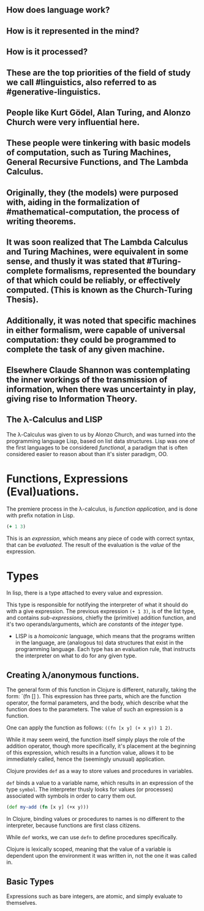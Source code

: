 ## How does language work?
## How is it represented in the mind?
## How is it processed?
## These are the top priorities of the field of study we call #linguistics, also referred to as #generative-linguistics.
## People like Kurt Gödel, Alan Turing, and Alonzo Church were very influential here.
## These people were tinkering with basic models of computation, such as Turing Machines, General Recursive Functions, and The Lambda Calculus.
## Originally, they (the models) were purposed with, aiding in the formalization of #mathematical-computation, the process of writing theorems.
## It was soon realized that The Lambda Calculus and Turing Machines, were equivalent in some sense, and thusly it was stated that #Turing-complete formalisms, represented the boundary of that which could be reliably, or effectively computed. (This is known as the Church-Turing Thesis). 
## Additionally, it was noted that specific machines in either formalism, were capable of universal computation: they could be programmed to complete the task of any given machine.
## Elsewhere Claude Shannon was contemplating the inner workings of the transmission of information, when there was uncertainty in play, giving rise to Information Theory.

## The λ-Calculus and LISP

The λ-Calculus was given to us by Alonzo Church, and was turned into the programming language Lisp, based on list data structures. Lisp was one of the first languages to be considered *functional*, a paradigm that is often considered easier to reason about than it's sister paradigm, OO.

# Functions, Expressions (Eval)uations.

The premiere process in the λ-calculus, is *function application*, and is done with prefix notation in Lisp.

```clojure
(+ 1 3)
```

This is an *expression*, which means any piece of code with correct syntax, that can be *evaluated*. The result of the evaluation is the *value* of the expression.

# Types

In lisp, there is a type attached to every value and expression.

This type is responsible for notifying the interpreter of what it should do with a give expression. The previous expression `(+ 1 3)`, is of the list type, and contains *sub-expressions*, chiefly the (primitive) addition function, and it's two operands/arguments, which are *constants* of the *integer* type.
* LISP is a *homoiconic* language, which means that the programs written in the language, are (analogous to) data structures that exist in the programming language.
Each type has an evaluation rule, that instructs the interpreter on what to do for any given type.

## Creating λ/anonymous functions.

The general form of this function in Clojure is different, naturally, taking the form:
`(fn [<parameters>] <body>). This expression has three parts, which are the function operator, the formal parameters, and the body, which describe what the function does to the parameters. The value of such an expression is a function.

One can apply the function as follows: `((fn [x y] (+ x y)) 1 2)`.

While it may seem weird, the function itself simply plays the role of the 
addition operator, though more specifically, it's placement at the beginning of this
expression, which results in a function value, allows it to be immediately called,
hence the (seemingly unusual) application.

Clojure provides `def` as a way to store values and procedures in variables.

`def` binds a value to a variable name, which results in an expression of the type `symbol`. The interpreter thusly looks for values (or processes) associated with symbols in order to carry them out.

```clojure
(def my-add (fn [x y] (+x y)))
``` 

In Clojure, binding values or procedures to names is no different to the interpreter, because functions are first class citizens.

While `def` works, we can use `defn` to define procedures specifically.

Clojure is lexically scoped, meaning that the value of a variable is dependent upon
the environment it was written in, not the one it was called in.


## Basic Types

Expressions such as bare integers, are atomic, and simply evaluate to themselves.
